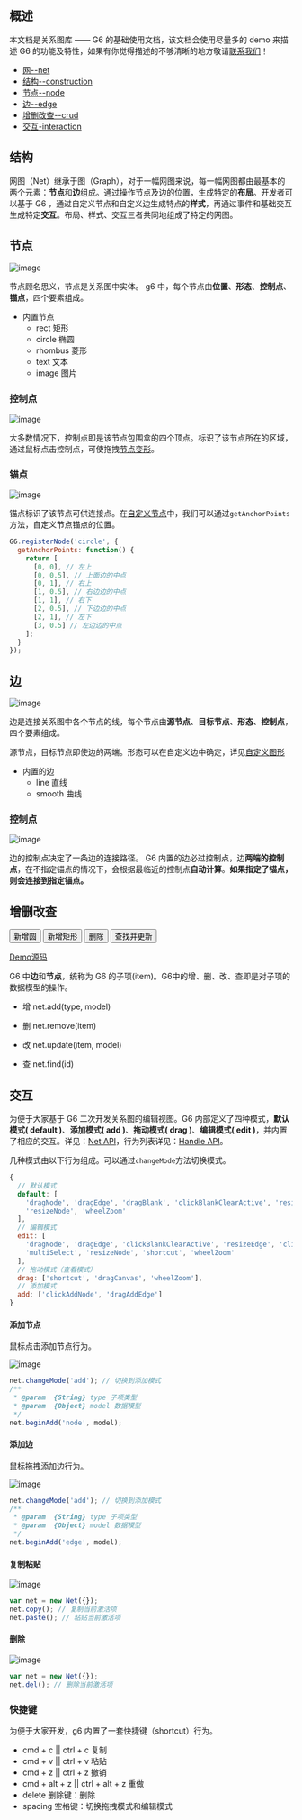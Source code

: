 <!--
 index: 2
 title: 网图指南
 resource:
   jsFiles:
     - ${url.g6}
-->
 

## 概述
本文档是关系图库 —— G6 的基础使用文档，该文档会使用尽量多的 demo 来描述 G6 的功能及特性，如果有你觉得描述的不够清晰的地方敬请[联系我们](/about/index.html)！

* [网--net](#_网)
* [结构--construction](#_结构)
* [节点--node](#_节点)
* [边--edge](#_边)
* [增删改查--crud](#_增删改查)
* [交互-interaction](#_交互)

## 结构

网图（Net）继承于图（Graph），对于一幅网图来说，每一幅网图都由最基本的两个元素：**节点**和**边**组成。通过操作节点及边的位置，生成特定的**布局**。开发者可以基于 G6 ，通过自定义节点和自定义边生成特点的**样式**，再通过事件和基础交互生成特定**交互**。布局、样式、交互三者共同地组成了特定的网图。

<!--
G6 既是关系图模板的**合集**，与此同时其自身也是**默认模版**，同时也是关系图的**基础框架**。使用者可以通过使用用G6沉淀的专业模板绘制出有严格定义的、专业的关系图，如：树图、UML图等。也可使用默认基础模板画出任何未被定义的关系图。开发者们亦可以基于G6开发特定的关系图。
-->

## 节点

![image](https://zos.alipayobjects.com/rmsportal/MSXIdcRfTeAROTUlYDyQ.png)

节点顾名思义，节点是关系图中实体。 g6 中，每个节点由**位置**、**形态**、**控制点**、**锚点**，四个要素组成。
* 内置节点
  * rect     矩形
  * circle   椭圆
  * rhombus  菱形
  * text     文本
  * image    图片

### 控制点

![image](https://zos.alipayobjects.com/rmsportal/icCwjkwJBzzeyPMcFvgG.png)

大多数情况下，控制点即是该节点包围盒的四个顶点。标识了该节点所在的区域，通过鼠标点击控制点，可使拖拽[节点变形](#_节点变形)。

### 锚点

![image](https://zos.alipayobjects.com/rmsportal/htFmmhcArjtxTIWsvLZW.png)

锚点标识了该节点可供连接点。在[自定义节点]()中，我们可以通过`getAnchorPoints`方法，自定义节点锚点的位置。

```js
G6.registerNode('circle', {
  getAnchorPoints: function() {
    return [
      [0, 0], // 左上
      [0, 0.5], // 上面边的中点
      [0, 1], // 右上
      [1, 0.5], // 右边边的中点
      [1, 1], // 右下
      [2, 0.5], // 下边边的中点
      [2, 1], // 左下
      [3, 0.5] // 左边边的中点
    ];
  }
});
```

## 边

![image](https://zos.alipayobjects.com/rmsportal/KsxNVfkFqjGsMhQoxQEN.png)

边是连接关系图中各个节点的线，每个节点由**源节点**、**目标节点**、**形态**、**控制点**，四个要素组成。

源节点，目标节点即使边的两端。形态可以在自定义边中确定，详见[自定义图形](/g6/doc/tutorial/start/custom-shape.html)
* 内置的边
  * line          直线
  * smooth        曲线

### 控制点

![image](https://zos.alipayobjects.com/rmsportal/tvgegyhaBdJaqInBEsVY.png)

边的控制点决定了一条边的连接路径。 G6 内置的边必过控制点，边**两端的控制点**，在不指定锚点的情况下，会根据最临近的控制点**自动计算**。**如果指定了锚点，则会连接到指定锚点。**

## 增删改查

<button id="addCircle">新增圆</button>
<button id="addRect">新增矩形</button>
<button id="delete">删除</button>
<button id="findUpdate">查找并更新</button>

<div id="c1"></div>

<script type="text/javascript">
$(function() {
  var i = 1;
  var btnAddCircle = $('#addCircle');
  var btnAddRect = $('#addRect');
  var btnDelete = $('#delete');
  var btnFindUpdate = $('#findUpdate');
  var data = {
    nodes: [],
    edges: []
  };
  var net = new G6.Net({
    id: 'c1',           // 容器ID
    width: 500,         // 宽度自适应
    height: 500,        // 画布高
    grid: {
      forceAlign: true, // 是否支持网格对齐
      cell: 10          // 网格大小
    }
  });
  net.filterBehaviour(['wheelZoom']);
  net.source(data.nodes, data.edges);
  net.render();

  btnAddCircle.on('click', function(ev){
    net.add('node', {
      shape: 'circle',
      id: 'id' + i++,
      x: 50 + i * 10,
      y: 50 + i * 10
    });
    net.refresh();
  });

  btnAddRect.on('click', function(ev){
    net.add('node', {
      shape: 'rect',
      id: 'id' + i++,
      x: 50 + i * 10,
      y: 50 + i * 10
    });
    net.refresh();
  });

  btnDelete.on('click', function(ev){
    if(i > 1){
      i = i-1;
      var item = net.find('id' + i);
      net.remove(item);
      net.refresh();
    }
  });


  btnFindUpdate.on('click', function(ev){
    if(i > 1){
      i = i-1;
      var item = net.find('id' + i);
      net.update(item, {
        color: 'red'
      });
      net.refresh();
    }
  });
});
</script>

[Demo源码](/g6/demo/06-other/crud.html)

G6 中**边**和**节点**，统称为 G6 的子项(item)。G6中的增、删、改、查即是对子项的数据模型的操作。

* 增 net.add(type, model)

* 删 net.remove(item)

* 改 net.update(item, model)

* 查 net.find(id)

## 交互
为便于大家基于 G6 二次开发关系图的编辑视图。G6 内部定义了四种模式，**默认模式( default )**、**添加模式( add )**、**拖动模式( drag )**、**编辑模式( edit )**，并内置了相应的交互。详见：[Net API](/g6/api/graph.html)，行为列表详见：[Handle API](/g6/api/handler.html)。

几种模式由以下行为组成。可以通过`changeMode`方法切换模式。

```js
{
  // 默认模式
  default: [
    'dragNode', 'dragEdge', 'dragBlank', 'clickBlankClearActive', 'resizeEdge', 'clickActive',
    'resizeNode', 'wheelZoom'
  ],
  // 编辑模式
  edit: [
    'dragNode', 'dragEdge', 'clickBlankClearActive', 'resizeEdge', 'clickActive',
    'multiSelect', 'resizeNode', 'shortcut', 'wheelZoom'
  ],
  // 拖动模式（查看模式）
  drag: ['shortcut', 'dragCanvas', 'wheelZoom'],
  // 添加模式
  add: ['clickAddNode', 'dragAddEdge']
}
```

#### 添加节点
鼠标点击添加节点行为。

![image](https://zos.alipayobjects.com/rmsportal/GHEAPfFaFokQNWuRvsmQ.gif)

```js
net.changeMode('add'); // 切换到添加模式
/**
 * @param  {String} type 子项类型
 * @param  {Object} model 数据模型
 */
net.beginAdd('node', model);
```

#### 添加边
鼠标拖拽添加边行为。

![image](https://zos.alipayobjects.com/rmsportal/qnREkdddbDxiIifxcIbF.gif)

```js
net.changeMode('add'); // 切换到添加模式
/**
 * @param  {String} type 子项类型
 * @param  {Object} model 数据模型
 */
net.beginAdd('edge', model);
```

#### 复制粘贴

![image](https://zos.alipayobjects.com/rmsportal/WSbZgPfuXoXnPgpFqrYK.gif)

```js
var net = new Net({});
net.copy(); // 复制当前激活项
net.paste(); // 粘贴当前激活项
```

#### 删除

![image](https://zos.alipayobjects.com/rmsportal/xBZrbrETfQUKOYwvHDPi.gif)

```js
var net = new Net({});
net.del(); // 删除当前激活项
```

### 快捷键
为便于大家开发，g6 内置了一套快捷键（shortcut）行为。

* cmd + c || ctrl + c 复制
* cmd + v || ctrl + v 粘贴
* cmd + z || ctrl + z 撤销
* cmd + alt + z || ctrl + alt + z 重做
* delete 删除键：删除
* spacing 空格键：切换拖拽模式和编辑模式
